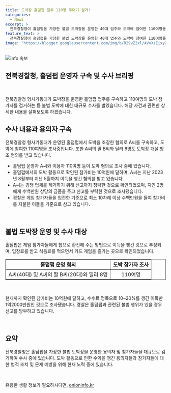 ```yaml
---
title: 도박장 홀덤펍 침투 110명 무더기 검거!
categories:
  - News
excerpt: >
  전북경찰청이 홀덤펍을 가장한 불법 도박장을 운영한 40대 업주와 도박에 참여한 110여명을 검거하였다. 업주인 A씨는 관광진흥법 위반 등 혐의로 구속되었고, 이용자들과 수입을 관리한 A씨의 딸 B씨와 딜러 8명도 도박장 개설 방조 혐의를 받고 있다. A씨는 참가자들로부터 수억 원의 참가비를 받아 이득을 챙겼으며, 경쟁 업체를 제거하기 위해 신고를 부탁하고 수백만원 상당의 금품을 주는 등 범죄 행위를 저질렀다. 경찰은 참가자들을 입건하고 신고를 당부하며 수사를 진행 중이다.
feature_text: >
  전북경찰청이 홀덤펍을 가장한 불법 도박장을 운영한 40대 업주와 도박에 참여한 110여명을 검거하였다. 업주인 A씨는 관광진흥법 위반 등 혐의로 구속되었고, 이용자들과 수입을 관리한 A씨의 딸 B씨와 딜러 8명도 도박장 개설 방조 혐의를 받고 있다. A씨는 참가자들로부터 수억 원의 참가비를 받아 이득을 챙겼으며, 경쟁 업체를 제거하기 위해 신고를 부탁하고 수백만원 상당의 금품을 주는 등 범죄 행위를 저질렀다. 경찰은 참가자들을 입건하고 신고를 당부하며 수사를 진행 중이다.
image: 'https://blogger.googleusercontent.com/img/b/R29vZ2xl/AVvXsEixyZcFfHzMRdzZMjFBmAUKJYCLCGyLL1o632UiGVXcaFdKo_bkvkuCioo0uUKlGfBVcT3P84aROyZIXSBEx3Aw5nCQ3pTgDom1WDC4m8eifvWiAmWEEVb4x6G_l8C0QH225ldMjyaFvpxGEBGNO37VmDTDMHGhJPq73UglMfDca1-0aw/s1600/blogspot.png'
---
```


<p><img src="https://blogger.googleusercontent.com/img/b/R29vZ2xl/AVvXsEixyZcFfHzMRdzZMjFBmAUKJYCLCGyLL1o632UiGVXcaFdKo_bkvkuCioo0uUKlGfBVcT3P84aROyZIXSBEx3Aw5nCQ3pTgDom1WDC4m8eifvWiAmWEEVb4x6G_l8C0QH225ldMjyaFvpxGEBGNO37VmDTDMHGhJPq73UglMfDca1-0aw/s1600/blogspot.png" alt="info 속보" /></p>

<h2 data-ke-size="size26">전북경찰청, 홀덤펍 운영자 구속 및 수사 브리핑</h2>

<p data-ke-size="size16">&nbsp;</p>

<p>전북경찰청 형사기동대가 도박장을 운영한 홀덤펍 업주를 구속하고 110여명의 도박 참가자를 검거하는 등 불법 도박에 대한 대규모 수사를 벌였습니다. 해당 사건과 관련한 상세한 내용을 살펴보도록 하겠습니다.</p>

<h2 data-ke-size="size24">수사 내용과 용의자 구속</h2>

<p data-ke-size="size16">전북경찰청 형사기동대가 운영된 홀덤펍에서 도박을 조장한 혐의로 A씨를 구속하고, 도박에 참여한 110여명을 조사중입니다. 또한 A씨의 딸 B씨와 딜러 8명도 도박장 개설 방조 혐의를 받고 있습니다.</p>

<ul>
<li>홀덤펍 운영자 A씨와 이용자 110여명 등이 도박 혐의로 조사 중에 있습니다.</li>
<li>홀덤펍에서의 도박 활동으로 확인된 참가비는 10억원에 달하며, A씨는 지난 2023년 8월부터 지난 5월까지 이득을 챙긴 혐의를 받고 있습니다. </li>
<li>A씨는 경쟁 업체를 제거하기 위해 신고까지 청탁한 것으로 확인되었으며, 지인 2명에게 수백만원 상당의 금품을 주고 신고를 부탁한 것으로 조사됐습니다.</li>
<li>경찰은 게임 참가자들을 입건한 기준으로 최소 10차례 이상 수백만원을 들여 참가비를 지불한 이들을 기준으로 삼고 있습니다.</li>
</ul>

<p data-ke-size="size16">&nbsp;</p>

<h2 data-ke-size="size24">불법 도박장 운영 및 수사 대상</h2>

<p data-ke-size="size16">홀덤펍은 게임 참가자들에게 칩으로 환전해 주는 방법으로 이득을 챙긴 것으로 추정되며, 입장료를 받고 식음료를 먹으면서 카드 게임을 즐기는 곳으로 확인되었습니다.</p>

<table style="width: 100%;" border="1">
<tbody>
<tr>
<td style="text-align: center; height: 17px;"><b>홀덤펍 운영 혐의</b></td>
<td style="text-align: center; height: 17px;"><b>도박 참가자 조사</b></td>
</tr>
<tr>
<td style="text-align: center;">A씨(40대) 및 A씨의 딸 B씨(20대)와 딜러 8명</td>
<td style="text-align: center;">110여명</td>
</tr>
</tbody>
</table>

<p data-ke-size="size16">&nbsp;</p>

<p>현재까지 확인된 참가비는 10억원에 달하고, 수수료 명목으로 10~20%를 챙긴 이득만 1억2000만원인 것으로 조사됐습니다. 경찰은 홀덤펍과 관련된 불법 행위가 있을 경우 신고를 당부하고 있습니다.</p>

<p data-ke-size="size16">&nbsp;</p>

<h2 data-ke-size="size24">요약</h2>

<p data-ke-size="size16">전북경찰청은 홀덤펍을 가장한 불법 도박장을 운영한 용의자 및 참가자들을 대규모로 검거하여 수사 중에 있습니다. 도박 활동으로 인한 수익을 챙긴 용의자들과 참가자들에 대한 법적 조치 및 문제 예방을 위해 현재 노력 중에 있습니다.</p>

<p data-ke-size="size16">&nbsp;</p>
유용한 생활 정보가 필요하시다면, <a href="https://onioninfo.kr" rel="dofollow">onioninfo.kr</a>


